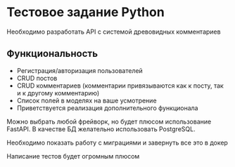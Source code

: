 # Тестовое задание Python

Необходимо разработать API с системой древовидных комментариев 

## Функциональность

- Регистрация/авторизация пользователей
- CRUD постов
- CRUD комментариев (комментарии привязываются как к посту, так и к другому комментарию)
- Список полей в моделях на ваше усмотрение
- Приветствуется реализация дополнительного функционала

Можно выбрать любой фрейворк, но будет плюсом использование FastAPI.
В качестве БД желательно использовать PostgreSQL.

Необходимо показать работу с миграциями и завернуть все это в докер

Написание тестов будет огромным плюсом